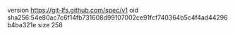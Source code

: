 version https://git-lfs.github.com/spec/v1
oid sha256:54e80ac7c6f14fb731608d99107002ce91fcf740364b5c4f4ad44296b4ba321e
size 258
